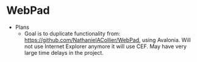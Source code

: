 # WebPad

+ Plans
    + Goal is to duplicate functionality from: https://github.com/NathanielACollier/WebPad, using Avalonia.  Will not use Internet Explorer anymore it will use CEF.  May have very large time delays in the project.
